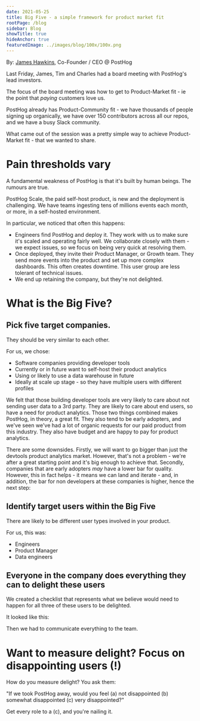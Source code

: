 ```yaml
---
date: 2021-05-25
title: Big Five - a simple framework for product market fit
rootPage: /blog
sidebar: Blog
showTitle: true
hideAnchor: true
featuredImage: ../images/blog/100x/100x.png
---
```


By: [James Hawkins](https://twitter.com/james406), Co-Founder / CEO @ PostHog

Last Friday, James, Tim and Charles had a board meeting with PostHog's lead investors.

The focus of the board meeting was how to get to Product-Market fit - ie the point that _paying_ customers love us.

PostHog already has Product-Community fit - we have thousands of people signing up organically, we have over 150 contributors across all our repos, and we have a busy Slack community.

What came out of the session was a pretty simple way to achieve Product-Market fit - that we wanted to share.

# Pain thresholds vary

A fundamental weakness of PostHog is that it's built by human beings. The rumours are true.

PostHog Scale, the paid self-host product, is new and the deployment is challenging. We have teams ingesting tens of millions events each month, or more, in a self-hosted environment.

In particular, we noticed that often this happens:

* Engineers find PostHog and deploy it. They work with us to make sure it's scaled and operating fairly well. We collaborate closely with them - we expect issues, so we focus on being very quick at resolving them.
* Once deployed, they invite their Product Manager, or Growth team. They send more events into the product and set up more complex dashboards. This often creates downtime. This user group are less tolerant of technical issues. 
* We end up retaining the company, but they're not delighted.

# What is the Big Five?

## Pick five target companies.

They should be very similar to each other.

For us, we chose:

* Software companies providing developer tools
* Currently or in future want to self-host their product analytics
* Using or likely to use a data warehouse in future
* Ideally at scale up stage - so they have multiple users with different profiles

We felt that those building developer tools are very likely to care about not sending user data to a 3rd party. They are likely to care about end users, so have a need for product analytics. Those two things combined makes PostHog, in theory, a great fit. They also tend to be early adopters, and we've seen we've had a lot of organic requests for our paid product from this industry. They also have budget and are happy to pay for product analytics. 

There are some downsides. Firstly, we will want to go bigger than just the devtools product analytics market. However, that's not a problem - we're after a great starting point and it's big enough to achieve that. Secondly, companies that are early adopters _may_ have a lower bar for quality. However, this in fact helps - it means we can land and iterate - and, in addition, the bar for non developers at these companies is higher, hence the next step:

## Identify target users within the Big Five

There are likely to be different user types involved in your product. 

For us, this was:

* Engineers
* Product Manager
* Data engineers

## Everyone in the company does everything they can to delight these users

We created a checklist that represents what we believe would need to happen for all three of these users to be delighted.

It looked like this:



Then we had to communicate everything to the team.


# Want to measure delight? Focus on disappointing users (!)

How do you measure delight? You ask them:

"If we took PostHog away, would you feel (a) not disappointed (b) somewhat disappointed (c) very disappointed?"

Get every role to a (c), and you're nailing it.